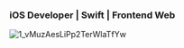 ### iOS Developer | Swift | Frontend Web 
![1_vMuzAesLiPp2TerWlaTfYw](https://user-images.githubusercontent.com/20882895/176245474-43140f2f-8dcf-4686-802c-73e0f3b4cff4.png)
